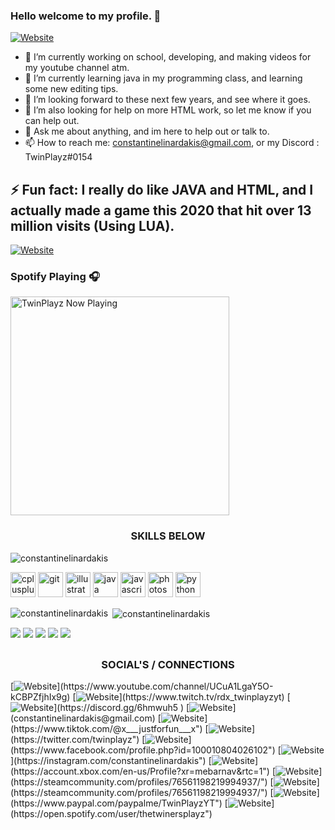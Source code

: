 ### Hello welcome to my profile. 👋

[![Website](https://img.shields.io/website?label=ConstantineLinardakis.com&style=for-the-badge&url=https%3A%2F%2FMyWebsite)](https://constantinelinardakis.github.io/TwinPlayz/)

- 🔭 I’m currently working on school, developing, and making videos for my youtube channel atm.
- 🌱 I’m currently learning java in my programming class, and learning some new editing tips.
- 👯 I’m looking forward to these next few years, and see where it goes.
- 🤔 I’m also looking for help on more HTML work, so let me know if you can help out.
- 💬 Ask me about anything, and im here to help out or talk to.
- 📫 How to reach me: constantinelinardakis@gmail.com, or my Discord : TwinPlayz#0154

## ⚡ Fun fact: I really do like JAVA and HTML, and I actually made a game this 2020 that hit over 13 million visits (Using LUA).
[![Website](https://img.shields.io/website?label=CLICKFORGAME&style=for-the-badge&url=https%3A%2F%2FMyWebsite)](https://www.roblox.com/games/1076861807/Cocoa-ALPHA-ITS-BACK#!/game-instances)

### Spotify Playing 🎧
[<img src="https://novatorem.constantinelinardakis.vercel.app/api/spotify-playing" alt="TwinPlayz Now Playing" width="350" />](https://open.spotify.com/user/thetwinersplayz)

<h3 align="center">SKILLS BELOW</h3>

<p align="left"> <img src="https://komarev.com/ghpvc/?username=constantinelinardakis" alt="constantinelinardakis" /> </p>

<p align="left"><img src="https://devicons.github.io/devicon/devicon.git/icons/cplusplus/cplusplus-original.svg" alt="cplusplus" width="40" height="40"/> <img src="https://www.vectorlogo.zone/logos/git-scm/git-scm-icon.svg" alt="git" width="40" height="40"/> <img src="https://www.vectorlogo.zone/logos/adobe_illustrator/adobe_illustrator-icon.svg" alt="illustrator" width="40" height="40"/> <img src="https://devicons.github.io/devicon/devicon.git/icons/java/java-original-wordmark.svg" alt="java" width="40" height="40"/> <img src="https://devicons.github.io/devicon/devicon.git/icons/javascript/javascript-original.svg" alt="javascript" width="40" height="40"/> <img src="https://devicons.github.io/devicon/devicon.git/icons/photoshop/photoshop-plain.svg" alt="photoshop" width="40" height="40"/> <img src="https://devicons.github.io/devicon/devicon.git/icons/python/python-original.svg" alt="python" width="40" height="40"/></p><p><img align="left" src="https://github-readme-stats.vercel.app/api/top-langs/?username=constantinelinardakis&layout=compact&hide=html" alt="constantinelinardakis" /></p>

<p>&nbsp;<img align="center" src="https://github-readme-stats.vercel.app/api?username=constantinelinardakis&show_icons=true" alt="constantinelinardakis" /></p>

</p>
<img src="https://img.shields.io/badge/java-%23ED8B00.svg?&style=for-the-badge&logo=java&logoColor=white"/> <img   src="https://img.shields.io/badge/python%20-%2314354C.svg?&style=for-the-badge&logo=python&logoColor=white"/> <img   src="https://img.shields.io/badge/css3%20-%231572B6.svg?&style=for-the-badge&logo=css3&logoColor=white"/> <img src="https://img.shields.io/badge/html5%20-%23E34F26.svg?&style=for-the-badge&logo=html5&logoColor=white"/> <img src="https://img.shields.io/badge/javascript%20-%23323330.svg?&style=for-the-badge&logo=javascript&logoColor=%23F7DF1E"/>

## <h3 align="center">SOCIAL'S / CONNECTIONS</h3>

[![Website](https://img.shields.io/badge/youtube-%23FF0000.svg?&style=for-the-badge&logo=youtube&logoColor=white")](https://www.youtube.com/channel/UCuA1LgaY5O-kCBPZfjhIx9g)
[![Website](https://img.shields.io/badge/twitch-%239146FF.svg?&style=for-the-badge&logo=twitch&logoColor=white")](https://www.twitch.tv/rdx_twinplayzyt)
[![Website](https://img.shields.io/badge/discord-%237289DA.svg?&style=for-the-badge&logo=discord&logoColor=white")](https://discord.gg/6hmwuh5 )
[![Website](https://img.shields.io/badge/gmail-%23D14836.svg?&style=for-the-badge&logo=gmail&logoColor=white")](constantinelinardakis@gmail.com)
[![Website](https://img.shields.io/badge/tiktok-%23000000.svg?&style=for-the-badge&logo=tiktok")](https://www.tiktok.com/@x___justforfun___x")
[![Website](https://img.shields.io/badge/twitter-%231DA1F2.svg?&style=for-the-badge&logo=twitter&logoColor=white")](https://twitter.com/twinplayz")
[![Website](https://img.shields.io/badge/facebook-%231877F2.svg?&style=for-the-badge&logo=facebook&logoColor=white")](https://www.facebook.com/profile.php?id=100010804026102")
[![Website](https://img.shields.io/badge/instagram-%23E4405F.svg?&style=for-the-badge&logo=instagram&logoColor=white")](https://instagram.com/constantinelinardakis")
[![Website](https://img.shields.io/badge/xbox-%23107C10.svg?&style=for-the-badge&logo=xbox&logoColor=white"")](https://account.xbox.com/en-us/Profile?xr=mebarnav&rtc=1")
[![Website](https://img.shields.io/badge/Steam-%23000000.svg?&style=for-the-badge&logo=steam&logoColor=white")](https://steamcommunity.com/profiles/76561198219994937/")
[![Website](https://img.shields.io/badge/counter%20strike-%23000000.svg?&style=for-the-badge&logo=counter-strike")](https://steamcommunity.com/profiles/76561198219994937/")
[![Website](https://img.shields.io/badge/paypal-%2300457C.svg?&style=for-the-badge&logo=paypal&logoColor=white")](https://www.paypal.com/paypalme/TwinPlayzYT")
[![Website](https://img.shields.io/badge/spotify-%231ED760.svg?&style=for-the-badge&logo=spotify&logoColor=white")](https://open.spotify.com/user/thetwinersplayz")



